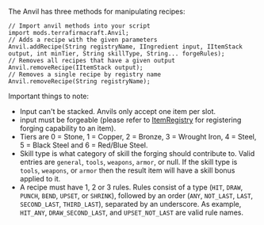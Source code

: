 The Anvil has three methods for manipulating recipes:

```zenscript
// Import anvil methods into your script
import mods.terrafirmacraft.Anvil;
// Adds a recipe with the given parameters
Anvil.addRecipe(String registryName, IIngredient input, IItemStack output, int minTier, String skillType, String... forgeRules);
// Removes all recipes that have a given output
Anvil.removeRecipe(IItemStack output);
// Removes a single recipe by registry name
Anvil.removeRecipe(String registryName);
```

Important things to note:
 - Input can't be stacked. Anvils only accept one item per slot.
 - input must be forgeable (please refer to [ItemRegistry](ItemRegistry) for registering forging capability to an item).
 - Tiers are 0 = Stone, 1 = Copper, 2 = Bronze, 3 = Wrought Iron, 4 = Steel, 5 = Black Steel and 6 = Red/Blue Steel.
 - Skill type is what category of skill the forging should contribute to. Valid entries are `general`, `tools`, `weapons`, `armor`, or null. If the skill type is `tools`, `weapons`, or `armor` then the result item will have a skill bonus applied to it.
 - A recipe must have 1, 2 or 3 rules. Rules consist of a type (`HIT`, `DRAW`, `PUNCH`, `BEND`, `UPSET`, or `SHRINK`), followed by an order (`ANY`, `NOT_LAST`, `LAST`, `SECOND_LAST`, `THIRD_LAST`), separated by an underscore. As example, `HIT_ANY`, `DRAW_SECOND_LAST`, and `UPSET_NOT_LAST` are valid rule names.
